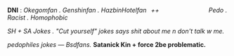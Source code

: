 **DNI**  :  *Okegomfan . Genshinfan
. HazbinHotelfan⠀++⠀⠀⠀⠀⠀⠀⠀⠀⠀⠀⠀Pedo . Racist . Homophobic* 

*SH + SA Jokes . "Cut yourself" jokes
says shit about me n don't talk w me.*

*pedophiles jokes — Bsdfans.*
**Satanick Kin + force 2be problematic.**
